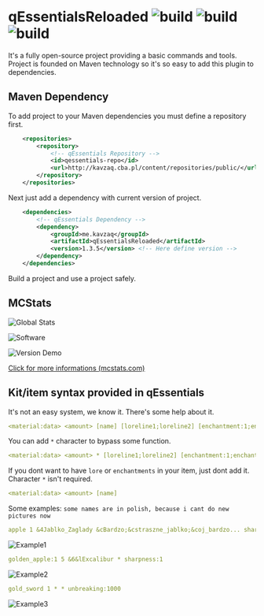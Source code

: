 # qEssentialsReloaded ![build](https://img.shields.io/badge/version-1.3.5-brightgreen.svg) ![build](https://img.shields.io/badge/mcver-1.9.2-green.svg) ![build](https://img.shields.io/badge/engine-spigot%2C%20paper-blue.svg) 
It's a fully open-source project providing a basic commands and tools.
Project is founded on Maven technology so it's so easy to add this plugin to dependencies.

## Maven Dependency
To add project to your Maven dependencies you must define a repository first.
```xml
    <repositories>
        <repository>
            <!-- qEssentials Repository -->
            <id>qessentials-repo</id>
            <url>http://kavzaq.cba.pl/content/repositories/public/</url>
        </repository>
    </repositories>
```
Next just add a dependency with current version of project.
```xml
    <dependencies>
        <!-- qEssentials Dependency -->
        <dependency>
            <groupId>me.kavzaq</groupId>
            <artifactId>qEssentialsReloaded</artifactId>
            <version>1.3.5</version> <!-- Here define version -->
        </dependency>
    </dependencies>
```
Build a project and use a project safely.

## MCStats
![Global Stats](http://i.mcstats.org/qEssentialsReloaded/Global+Statistics.png)

![Software](http://i.mcstats.org/qEssentialsReloaded/Server+Software.png)

![Version Demo](http://i.mcstats.org/qEssentialsReloaded/Version+Demographics.png)

[Click for more informations (mcstats.com)](http://mcstats.org/plugin/qEssentialsReloaded)

## Kit/item syntax provided in qEssentials
It's not an easy system, we know it. There's some help about it.
```yaml
<material:data> <amount> [name] [loreline1;loreline2] [enchantment:1;enchantment:2]
```

You can add `*` character to bypass some function.
```yaml
<material:data> <amount> * [loreline1;loreline2] [enchantment:1;enchantment:2]
```

If you dont want to have `lore` or `enchantments` in your item, just dont add it. Character `*` isn't required.
```yaml
<material:data> <amount> [name]
```

Some examples: `some names are in polish, because i cant do new pictures now`
```yaml
apple 1 &4Jablko_Zaglady &cBardzo;&cstraszne_jablko;&coj_bardzo... sharpness:10;unbreaking:3
```
![Example1](https://i.gyazo.com/79392dcecec2548fa1aa5437c8e57544.png)

```yaml
golden_apple:1 5 &6&lExcalibur * sharpness:1
```
![Example2](https://i.gyazo.com/7164fff1c5c072ddf2b5686e1be3f9c4.png)

```yaml
gold_sword 1 * * unbreaking:1000
```
![Example3](https://i.gyazo.com/d3095c6b46b3f9a387649947f8800750.png)